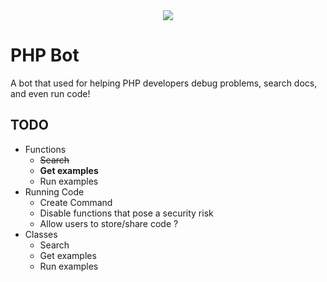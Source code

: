 <div align="center">
 <img src="https://cdn.discordapp.com/avatars/1072721194622668801/66f5229da07952c8a885e45d6e14c602.webp?size=1024">
</div>

# PHP Bot
A bot that used for helping PHP developers debug problems, search docs, and even run code!

## TODO

* Functions
  * ~~Search~~
  * **Get examples**
  * Run examples
* Running Code
  * Create Command
  * Disable functions that pose a security risk
  * Allow users to store/share code ?
* Classes
  * Search
  * Get examples
  * Run examples
